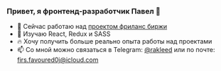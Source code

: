 ### Привет, я фронтенд-разработчик Павел 👋

- 🔭 Сейчас работаю над [проектом фриланс биржи](https://github.com/freelancing-platform-practicum/freelancing-platform-project)
- 🌱 Изучаю React, Redux и SASS
- 🔥 Хочу получить больше реально опыта работы над проектами
- 📫 Со мной можно связаться в Telegram: [@rakleed](https://telegram.me/rakleed) или по почте: firs.favoured0j@icloud.com

